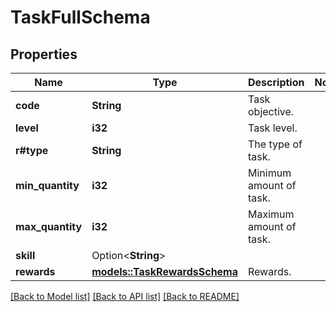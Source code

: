 # TaskFullSchema

## Properties

Name | Type | Description | Notes
------------ | ------------- | ------------- | -------------
**code** | **String** | Task objective. | 
**level** | **i32** | Task level. | 
**r#type** | **String** | The type of task. | 
**min_quantity** | **i32** | Minimum amount of task. | 
**max_quantity** | **i32** | Maximum amount of task. | 
**skill** | Option<**String**> |  | 
**rewards** | [**models::TaskRewardsSchema**](TaskRewardsSchema.md) | Rewards. | 

[[Back to Model list]](../README.md#documentation-for-models) [[Back to API list]](../README.md#documentation-for-api-endpoints) [[Back to README]](../README.md)



